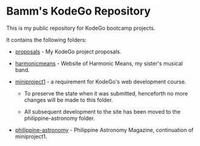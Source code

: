 # Bamm's KodeGo Repository

This is my public repository for KodeGo bootcamp projects.

It contains the following folders:

* [proposals](proposals/) - My KodeGo project proposals.

* [harmonicmeans](harmonicmeans/) - Website of Harmonic Means, my sister's musical band.

* [miniproject1](miniproject1/) - a requirement for KodeGo's web development course.

  - To preserve the state when it was submitted, henceforth no more changes will be made to this folder.

  - All subsequent development to the site has been moved to the philippine-astronomy folder.

* [philippine-astronomy](philippine-astronomy/) - Philippine Astronomy Magazine, continuation of miniproject1.

